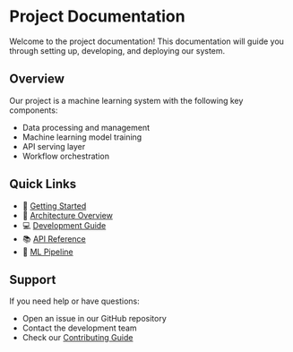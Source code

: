 # Project Documentation

Welcome to the project documentation! This documentation will guide you through setting up, developing, and deploying our system.

## Overview

Our project is a machine learning system with the following key components:
- Data processing and management
- Machine learning model training
- API serving layer
- Workflow orchestration

## Quick Links

- 🚀 [Getting Started](Get%20Started.md)
- 📐 [Architecture Overview](architecture.md)
- 💻 [Development Guide](development-guide.md)
- 📚 [API Reference](api-reference.md)
- 🔄 [ML Pipeline](ml-pipeline.md)

## Support

If you need help or have questions:
- Open an issue in our GitHub repository
- Contact the development team
- Check our [Contributing Guide](contributing.md) 